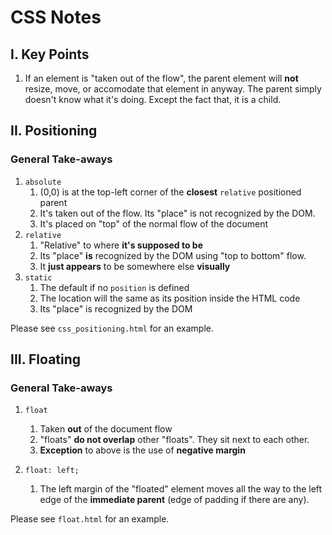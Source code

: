 # CSS Notes

## I. Key Points

1. If an element is "taken out of the flow", the parent element will __not__
resize, move, or accomodate that element in anyway. The parent simply doesn't
know what it's doing. Except the fact that, it is a child.

## II. Positioning

### General Take-aways

1. `absolute`
    1. (0,0) is at the top-left corner of the __closest__ `relative` positioned
    parent
    2. It's taken out of the flow. Its "place" is not recognized by the DOM.
    3. It's placed on "top" of the normal flow of the document
2. `relative`
    1. "Relative" to where __it's supposed to be__
    2. Its "place" __is__ recognized by the DOM using "top to bottom" flow.
    3. It __just appears__ to be somewhere else __visually__
3. `static`
    1. The default if no `position` is defined
    2. The location will the same as its position inside the HTML code
    3. Its "place" is recognized by the DOM

Please see `css_positioning.html` for an example.

## III. Floating

### General Take-aways

1. `float`
    1. Taken __out__ of the document flow
    2. "floats" __do not overlap__ other "floats". They sit next to each other.
    3. __Exception__ to above is the use of __negative margin__

2. `float: left;`
    1. The left margin of the "floated" element moves all the way to the left
    edge of the __immediate parent__ (edge of padding if there are any).

Please see `float.html` for an example.
